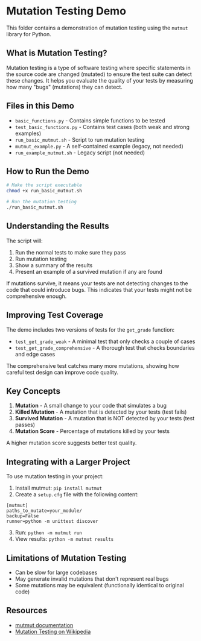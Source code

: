 # Mutation Testing Demo

This folder contains a demonstration of mutation testing using the `mutmut` library for Python.

## What is Mutation Testing?

Mutation testing is a type of software testing where specific statements in the source code are changed (mutated) to ensure the test suite can detect these changes. It helps you evaluate the quality of your tests by measuring how many "bugs" (mutations) they can detect.

## Files in this Demo

- `basic_functions.py` - Contains simple functions to be tested
- `test_basic_functions.py` - Contains test cases (both weak and strong examples)
- `run_basic_mutmut.sh` - Script to run mutation testing
- `mutmut_example.py` - A self-contained example (legacy, not needed)
- `run_example_mutmut.sh` - Legacy script (not needed)

## How to Run the Demo

```bash
# Make the script executable
chmod +x run_basic_mutmut.sh

# Run the mutation testing
./run_basic_mutmut.sh
```

## Understanding the Results

The script will:
1. Run the normal tests to make sure they pass
2. Run mutation testing
3. Show a summary of the results
4. Present an example of a survived mutation if any are found

If mutations survive, it means your tests are not detecting changes to the code that could introduce bugs. This indicates that your tests might not be comprehensive enough.

## Improving Test Coverage

The demo includes two versions of tests for the `get_grade` function:
- `test_get_grade_weak` - A minimal test that only checks a couple of cases
- `test_get_grade_comprehensive` - A thorough test that checks boundaries and edge cases

The comprehensive test catches many more mutations, showing how careful test design can improve code quality.

## Key Concepts

1. **Mutation** - A small change to your code that simulates a bug
2. **Killed Mutation** - A mutation that is detected by your tests (test fails)
3. **Survived Mutation** - A mutation that is NOT detected by your tests (test passes)
4. **Mutation Score** - Percentage of mutations killed by your tests

A higher mutation score suggests better test quality.

## Integrating with a Larger Project

To use mutation testing in your project:

1. Install mutmut: `pip install mutmut`
2. Create a `setup.cfg` file with the following content:
```
[mutmut]
paths_to_mutate=your_module/
backup=False
runner=python -m unittest discover
```
3. Run: `python -m mutmut run`
4. View results: `python -m mutmut results`

## Limitations of Mutation Testing

- Can be slow for large codebases
- May generate invalid mutations that don't represent real bugs
- Some mutations may be equivalent (functionally identical to original code)

## Resources

- [mutmut documentation](https://mutmut.readthedocs.io/)
- [Mutation Testing on Wikipedia](https://en.wikipedia.org/wiki/Mutation_testing) 